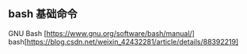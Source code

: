 ## bash 基础命令
GNU Bash [https://www.gnu.org/software/bash/manual/] 
bash[https://blog.csdn.net/weixin_42432281/article/details/88392219]

